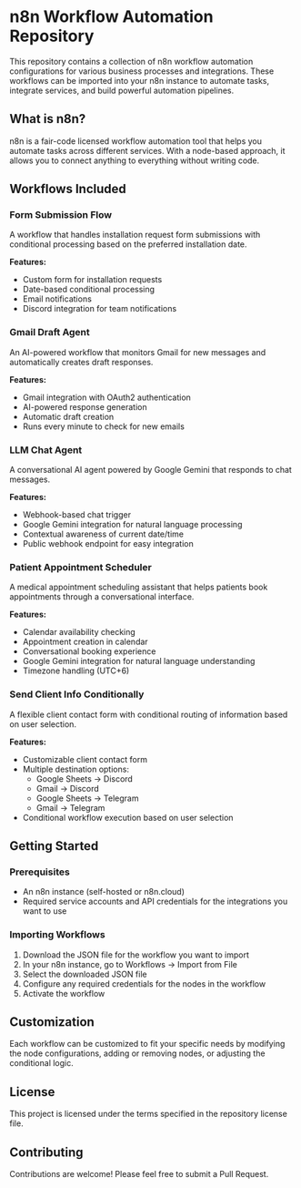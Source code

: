 # n8n Workflow Automation Repository

This repository contains a collection of n8n workflow automation configurations for various business processes and integrations. These workflows can be imported into your n8n instance to automate tasks, integrate services, and build powerful automation pipelines.

## What is n8n?

n8n is a fair-code licensed workflow automation tool that helps you automate tasks across different services. With a node-based approach, it allows you to connect anything to everything without writing code.

## Workflows Included

### Form Submission Flow

A workflow that handles installation request form submissions with conditional processing based on the preferred installation date.

**Features:**
- Custom form for installation requests
- Date-based conditional processing
- Email notifications
- Discord integration for team notifications

### Gmail Draft Agent

An AI-powered workflow that monitors Gmail for new messages and automatically creates draft responses.

**Features:**
- Gmail integration with OAuth2 authentication
- AI-powered response generation
- Automatic draft creation
- Runs every minute to check for new emails

### LLM Chat Agent

A conversational AI agent powered by Google Gemini that responds to chat messages.

**Features:**
- Webhook-based chat trigger
- Google Gemini integration for natural language processing
- Contextual awareness of current date/time
- Public webhook endpoint for easy integration

### Patient Appointment Scheduler

A medical appointment scheduling assistant that helps patients book appointments through a conversational interface.

**Features:**
- Calendar availability checking
- Appointment creation in calendar
- Conversational booking experience
- Google Gemini integration for natural language understanding
- Timezone handling (UTC+6)

### Send Client Info Conditionally

A flexible client contact form with conditional routing of information based on user selection.

**Features:**
- Customizable client contact form
- Multiple destination options:
  - Google Sheets → Discord
  - Gmail → Discord
  - Google Sheets → Telegram
  - Gmail → Telegram
- Conditional workflow execution based on user selection

## Getting Started

### Prerequisites

- An n8n instance (self-hosted or n8n.cloud)
- Required service accounts and API credentials for the integrations you want to use

### Importing Workflows

1. Download the JSON file for the workflow you want to import
2. In your n8n instance, go to Workflows → Import from File
3. Select the downloaded JSON file
4. Configure any required credentials for the nodes in the workflow
5. Activate the workflow

## Customization

Each workflow can be customized to fit your specific needs by modifying the node configurations, adding or removing nodes, or adjusting the conditional logic.

## License

This project is licensed under the terms specified in the repository license file.

## Contributing

Contributions are welcome! Please feel free to submit a Pull Request.
